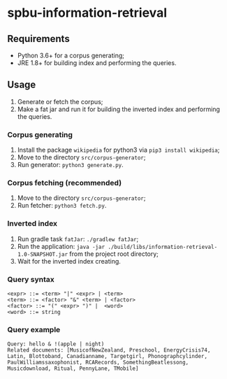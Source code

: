 # spbu-information-retrieval

## Requirements
* Python 3.6+ for a corpus generating;
* JRE 1.8+ for building index and performing the queries.

## Usage
1) Generate or fetch the corpus;
2) Make a fat jar and run it for building the inverted index and performing the queries.

### Corpus generating
1) Install the package `wikipedia` for python3 via `pip3 install wikipedia`; 
2) Move to the directory `src/corpus-generator`;
3) Run generator: `python3 generate.py`.

### Corpus fetching (recommended)
1) Move to the directory `src/corpus-generator`;
2) Run fetcher: `python3 fetch.py`.

### Inverted index
1) Run gradle task `fatJar`: `./gradlew fatJar`;
2) Run the application: `java -jar ./build/libs/information-retrieval-1.0-SNAPSHOT.jar` from the project root directory;
3) Wait for the inverted index creating.

### Query syntax
```
<expr> ::= <term> "|" <expr> | <term>
<term> ::= <factor> "&" <term> | <factor>
<factor> ::= "(" <expr> ")" |  <word>
<word> ::= string
```

### Query example
```
Query: hello & !(apple | night)
Related documents: [MusicofNewZealand, Preschool, EnergyCrisis74, Latin, Blottoband, Canadianname, Targetgirl, Phonographcylinder, PaulWilliamssaxophonist, RCARecords, SomethingBeatlessong, Musicdownload, Ritual, PennyLane, TMobile]
```
